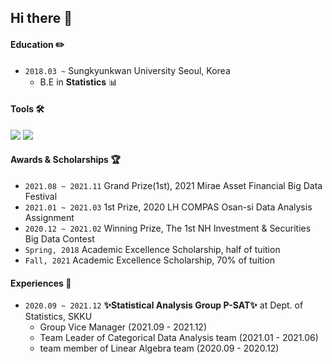 
## Hi there 👋


#### Education ✏️
- `2018.03 ~` Sungkyunkwan University Seoul, Korea
  - B.E in **Statistics** 📊

#### Tools 🛠
<img src="https://img.shields.io/badge/Python-3776AB?style=flat-square&logo=Python&logoColor=white"/> <img src="https://img.shields.io/badge/R-276DC3?style=flat-square&logo=R&logoColor=white"/>

#### Awards & Scholarships 🏆
- `2021.08 ~ 2021.11` Grand Prize(1st), 2021 Mirae Asset Financial Big Data Festival
- `2021.01 ~ 2021.03` 1st Prize, 2020 LH COMPAS Osan-si Data Analysis Assignment
- `2020.12 ~ 2021.02` Winning Prize, The 1st NH Investment & Securities Big Data Contest
- `Spring, 2018` Academic Excellence Scholarship, half of tuition 
- `Fall, 2021` Academic Excellence Scholarship, 70% of tuition

#### Experiences 👊
- `2020.09 ~ 2021.12` **✨Statistical Analysis Group P-SAT✨** at Dept. of Statistics, SKKU
  - Group Vice Manager (2021.09 - 2021.12)
  - Team Leader of Categorical Data Analysis team (2021.01 - 2021.06)
  - team member of Linear Algebra team (2020.09 - 2020.12)
 


<!--
**novemberand/novemberand** is a ✨ _special_ ✨ repository because its `README.md` (this file) appears on your GitHub profile.

Here are some ideas to get you started:

- 🔭 I’m currently working on ...
- 🌱 I’m currently learning ...
- 👯 I’m looking to collaborate on ...
- 🤔 I’m looking for help with ...
- 💬 Ask me about ...
- 📫 How to reach me: ...
- 😄 Pronouns: ...
- ⚡ Fun fact: ...
-->
